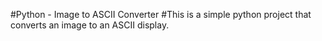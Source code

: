 #Python - Image to ASCII Converter
#This is a simple python project that converts an image to an ASCII display.
